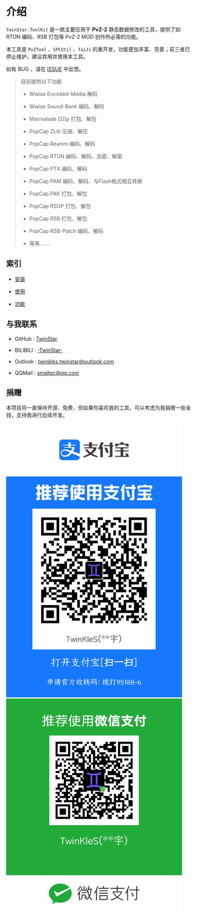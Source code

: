 # 介绍

`TwinStar.ToolKit` 是一款主要应用于 **PvZ-2** 静态数据修改的工具，提供了如 RTON 编码、RSB 打包等 PvZ-2 MOD 创作所必需的功能。

本工具是 `PvZTool` 、`SPCUtil` 、`TaiJi` 的重开发，功能更加丰富、完善；前三者已停止维护，建议弃用并使用本工具。

如有 BUG ，请在 [ISSUE](https://github.com/twinkles-twinstar/TwinStar.ToolKit/issues) 中反馈。

> 目前提供以下功能
> 
> * Wwise Encoded-Media 解码
> 
> * Wwise Sound-Bank 编码、解码
> 
> * Marmalade DZip 打包、解包
> 
> * PopCap ZLib 压缩、解压
> 
> * PopCap Reanim 编码、解码
> 
> * PopCap RTON 编码、解码、加密、解密
> 
> * PopCap PTX 编码、解码
> 
> * PopCap PAM 编码、解码、与Flash格式相互转换
> 
> * PopCap PAK 打包、解包
> 
> * PopCap RSGP 打包、解包
> 
> * PopCap RSB 打包、解包
> 
> * PopCap RSB-Patch 编码、解码
> 
> * 等等 ......

## 索引

- [安装](./installation.md)

- [使用](./usage.md)

- [功能](./method.md)

## 与我联系

* GitHub : [TwinStar](https://github.com/twinkles-twinstar/)

* BILIBILI : [-TwinStar-](https://space.bilibili.com/12258540)

* Outlook : twinkles.twinstar@outlook.com

* QQMail : smallpc@qq.com

## 捐赠

本项目将一直保持开源、免费，但如果你喜欢我的工具，可以考虑为我捐赠一些金钱，支持我进行后续开发。

![支付宝](../donate/alipay.jpg "支付宝")
![微信](../donate/wechat.jpg "微信")
